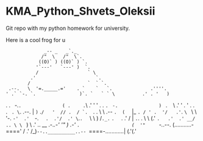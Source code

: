 # KMA_Python_Shvets_Oleksii

Git repo with my python homework for university. 

Here is a cool frog for u 

                           
                  _-- _   _`._  
                 /"  \   /"  \`.  
                ((O)` ) ((O)` ) `.   
               '`---'   `---' )  `.    
               /                  ` \      
             .'                      `.      
            /                     `  ` `.      
     .--.   \  '=._____.='    . `    `   `.              .''''.
    ' .` `-. `.                )`. `   ` ` \          .' . '   )
   .   .  ` `-.`.               ( .  ` `  .`\      .'  '    ' .
    .  `. `    `-.               ) ` .   ` ` \  .'   ' .  '  .
     . ` `.  ` . \`.    .--.     |  ` ) `   .``/   '  // .  /
      `.  ``. .   \ \   .-- `.  (  ` |_   ` . / ' .  '/   .'
        `. ` \  `  \ \  '-.   `-'  .'  `-.  `   .  .'/  .'
          \ `.`.  ` \ \    ) /`._.`       `.  ` .  .'  /
           |  `.`. . \ \  (.'               `.   .'  .'
        __/  .. \ \ ` ) \                     \.' .. \__
 .-._.-'     '"  ) .-'   `.                   (  '"     `-._.--.
(...........-====' / .' /\_)`--..__________..-- `====-............|
                 (.'(.'
